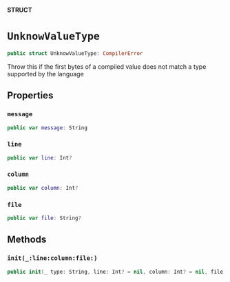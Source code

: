 **STRUCT**

# `UnknowValueType`

```swift
public struct UnknowValueType: CompilerError
```

Throw this if the first bytes of a compiled value does not match
a type supported by the language

## Properties
### `message`

```swift
public var message: String
```

### `line`

```swift
public var line: Int?
```

### `column`

```swift
public var column: Int?
```

### `file`

```swift
public var file: String?
```

## Methods
### `init(_:line:column:file:)`

```swift
public init(_ type: String, line: Int? = nil, column: Int? = nil, file: String? = nil)
```
